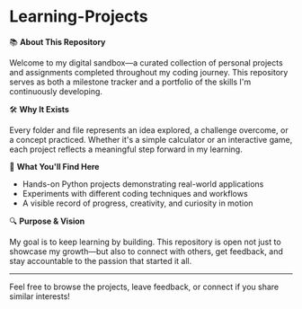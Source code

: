 # Learning-Projects

📚 **About This Repository**

Welcome to my digital sandbox—a curated collection of personal projects and assignments completed throughout my coding journey. This repository serves as both a milestone tracker and a portfolio of the skills I'm continuously developing.

🛠️ **Why It Exists**

Every folder and file represents an idea explored, a challenge overcome, or a concept practiced. Whether it's a simple calculator or an interactive game, each project reflects a meaningful step forward in my learning.

🚀 **What You'll Find Here**

- Hands-on Python projects demonstrating real-world applications
- Experiments with different coding techniques and workflows
- A visible record of progress, creativity, and curiosity in motion

🔍 **Purpose & Vision**

My goal is to keep learning by building. This repository is open not just to showcase my growth—but also to connect with others, get feedback, and stay accountable to the passion that started it all.

---

Feel free to browse the projects, leave feedback, or connect if you share similar interests!
